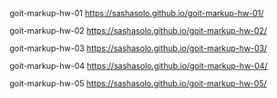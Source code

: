goit-markup-hw-01
https://sashasolo.github.io/goit-markup-hw-01/

goit-markup-hw-02
https://sashasolo.github.io/goit-markup-hw-02/

goit-markup-hw-03
https://sashasolo.github.io/goit-markup-hw-03/

goit-markup-hw-04
https://sashasolo.github.io/goit-markup-hw-04/

goit-markup-hw-05
https://sashasolo.github.io/goit-markup-hw-05/

